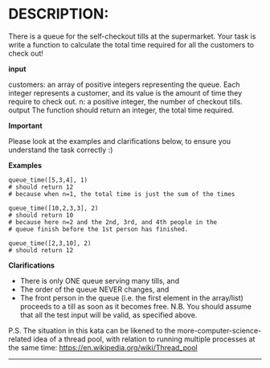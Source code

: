 # DESCRIPTION:
There is a queue for the self-checkout tills at the supermarket. Your task is write a function to calculate the total time required for all the customers to check out!

**input**  

customers: an array of positive integers representing the queue. Each integer represents a customer, and its value is the amount of time they require to check out.
n: a positive integer, the number of checkout tills.
output
The function should return an integer, the total time required.

**Important**  

Please look at the examples and clarifications below, to ensure you understand the task correctly :)

**Examples**  

    queue_time([5,3,4], 1)
    # should return 12
    # because when n=1, the total time is just the sum of the times

    queue_time([10,2,3,3], 2)
    # should return 10
    # because here n=2 and the 2nd, 3rd, and 4th people in the 
    # queue finish before the 1st person has finished.

    queue_time([2,3,10], 2)
    # should return 12  

**Clarifications**  

*  There is only ONE queue serving many tills, and
*  The order of the queue NEVER changes, and
*  The front person in the queue (i.e. the first element in the array/list) proceeds to a till as soon as it becomes free.
N.B. You should assume that all the test input will be valid, as specified above.

P.S. The situation in this kata can be likened to the more-computer-science-related idea of a thread pool, with relation to running multiple processes at the same time: https://en.wikipedia.org/wiki/Thread_pool  

-----